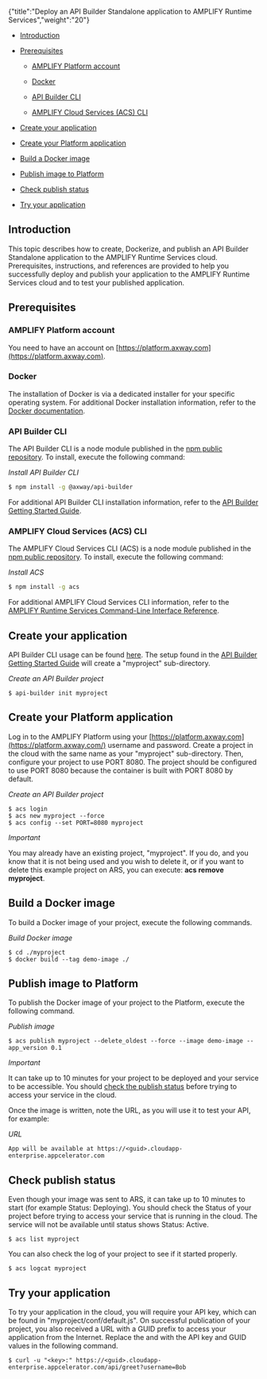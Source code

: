{"title":"Deploy an API Builder Standalone application to AMPLIFY Runtime Services","weight":"20"}

* [Introduction](#introduction)

* [Prerequisites](#prerequisites)

    * [AMPLIFY Platform account](#amplify-platform-account)

    * [Docker](#docker)

    * [API Builder CLI](#api-builder-cli)

    * [AMPLIFY Cloud Services (ACS) CLI](#amplify-cloud-services-acs-cli)

* [Create your application](#create-your-application)

* [Create your Platform application](#create-your-platform-application)

* [Build a Docker image](#build-a-docker-image)

* [Publish image to Platform](#publish-image-to-platform)

* [Check publish status](#check-publish-status)

* [Try your application](#try-your-application)

## Introduction

This topic describes how to create, Dockerize, and publish an API Builder Standalone application to the AMPLIFY Runtime Services cloud. Prerequisites, instructions, and references are provided to help you successfully deploy and publish your application to the AMPLIFY Runtime Services cloud and to test your published application.

## Prerequisites

### AMPLIFY Platform account

You need to have an account on [https://platform.axway.com](https://platform.axway.com).

### Docker

The installation of Docker is via a dedicated installer for your specific operating system. For additional Docker installation information, refer to the [Docker documentation](https://docs.docker.com/install/).

### API Builder CLI

The API Builder CLI is a node module published in the [npm public repository](https://www.npmjs.com/package/@axway/api-builder). To install, execute the following command:

*Install API Builder CLI*

```bash
$ npm install -g @axway/api-builder
```

For additional API Builder CLI installation information, refer to the [API Builder Getting Started Guide](https://wiki.appcelerator.org/display/AB4/API+Builder+Getting+Started+Guide).

### AMPLIFY Cloud Services (ACS) CLI

The AMPLIFY Cloud Services CLI (ACS) is a node module published in the [npm public repository](https://www.npmjs.com/package/@axway/api-builder). To install, execute the following command:

*Install ACS*

```bash
$ npm install -g acs
```

For additional AMPLIFY Cloud Services CLI information, refer to the [AMPLIFY Runtime Services Command-Line Interface Reference](/docs/appc/AMPLIFY_Runtime_Services/AMPLIFY_Runtime_Services_Guide/AMPLIFY_Runtime_Services_Command-Line_Interface_Reference/).

## Create your application

API Builder CLI usage can be found [here](https://www.npmjs.com/package/@axway/api-builder). The setup found in the [API Builder Getting Started Guide](https://wiki.appcelerator.org/display/AB4/API+Builder+Getting+Started+Guide) will create a "myproject" sub-directory.

*Create an API Builder project*

```
$ api-builder init myproject
```

## Create your Platform application

Log in to the AMPLIFY Platform using your [https://platform.axway.com](https://platform.axway.com/) username and password. Create a project in the cloud with the same name as your "myproject" sub-directory. Then, configure your project to use PORT 8080. The project should be configured to use PORT 8080 because the container is built with PORT 8080 by default.

*Create an API Builder project*

```
$ acs login
$ acs new myproject --force
$ acs config --set PORT=8080 myproject
```

*Important*

You may already have an existing project, "myproject". If you do, and you know that it is not being used and you wish to delete it, or if you want to delete this example project on ARS, you can execute: **acs remove myproject**.

## Build a Docker image

To build a Docker image of your project, execute the following commands.

*Build Docker image*

```
$ cd ./myproject
$ docker build --tag demo-image ./
```

## Publish image to Platform

To publish the Docker image of your project to the Platform, execute the following command.

*Publish image*

```
$ acs publish myproject --delete_oldest --force --image demo-image --app_version 0.1
```

*Important*

It can take up to 10 minutes for your project to be deployed and your service to be accessible. You should [check the publish status](#checkpublishstatus) before trying to access your service in the cloud.

Once the image is written, note the URL, as you will use it to test your API, for example:

*URL*

```
App will be available at https://<guid>.cloudapp-enterprise.appcelerator.com
```

## Check publish status

Even though your image was sent to ARS, it can take up to 10 minutes to start (for example Status: Deploying). You should check the Status of your project before trying to access your service that is running in the cloud. The service will not be available until status shows Status: Active.

```
$ acs list myproject
```

You can also check the log of your project to see if it started properly.

```
$ acs logcat myproject
```

## Try your application

To try your application in the cloud, you will require your API key, which can be found in "myproject/conf/default.js". On successful publication of your project, you also received a URL with a GUID prefix to access your application from the Internet. Replace the <key> and <guid> with the API key and GUID values in the following command.

```
$ curl -u "<key>:" https://<guid>.cloudapp-enterprise.appcelerator.com/api/greet?username=Bob
```
